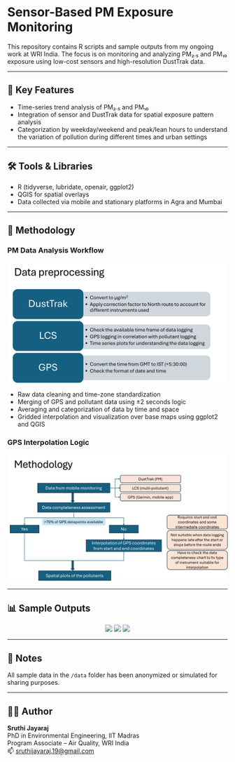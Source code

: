 # Sensor-Based PM Exposure Monitoring

This repository contains R scripts and sample outputs from my ongoing work at WRI India. The focus is on monitoring and analyzing PM₂.₅ and PM₁₀ exposure using low-cost sensors and high-resolution DustTrak data.

---

## 🔬 Key Features

- Time-series trend analysis of PM₂.₅ and PM₁₀  
- Integration of sensor and DustTrak data for spatial exposure pattern analysis  
- Categorization by weekday/weekend and peak/lean hours to understand the variation of pollution during different times and urban settings

---

## 🛠 Tools & Libraries

- R (tidyverse, lubridate, openair, ggplot2)  
- QGIS for spatial overlays  
- Data collected via mobile and stationary platforms in Agra and Mumbai

---

## 🧪 Methodology

### PM Data Analysis Workflow

<img src="Methodology/Data preprocessing.png" width="650"/>

- Raw data cleaning and time-zone standardization
- Merging of GPS and pollutant data using ±2 seconds logic
- Averaging and categorization of data by time and space
- Gridded interpolation and visualization over base maps using ggplot2 and QGIS

### GPS Interpolation Logic

<img src="Methodology/Methodology.png" width="600"/>

---

## 📊 Sample Outputs

<p align="center">
  <img src="C:\Users\sruthi.jayaraj\OneDrive - World Resources Institute\Desktop\PM10 monitoring.png" width="400"/>
  <img src="C:\Users\sruthi.jayaraj\OneDrive - World Resources Institute\Desktop\PM2.5 monitoring.png" width="400"/>
  <img src="C:\Users\sruthi.jayaraj\OneDrive - World Resources Institute\Desktop\CO monitoring.png" width="400"/>
</p>

---

## 🔐 Notes

All sample data in the `/data` folder has been anonymized or simulated for sharing purposes.

---

## 👩‍🔬 Author

**Sruthi Jayaraj**  
PhD in Environmental Engineering, IIT Madras  
Program Associate – Air Quality, WRI India  
📫 sruthijayaraj.19@gmail.com  

